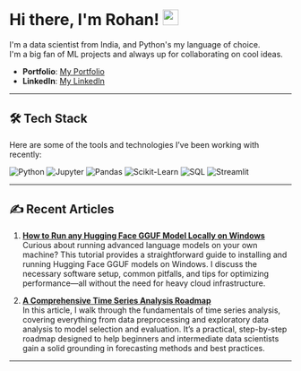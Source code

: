 
# Hi there, I'm Rohan! <img src="https://media.giphy.com/media/hvRJCLFzcasrR4ia7z/giphy.gif" width="28">

I'm a data scientist from India, and Python's my language of choice. \
I'm a big fan of ML projects and always up for collaborating on cool ideas.

- **Portfolio**: [My Portfolio](https://rohanpatnaik.github.io)
- **LinkedIn**: [My LinkedIn](https://www.linkedin.com/in/rohan-patnaik-88929b159/)

---

## 🛠 Tech Stack

Here are some of the tools and technologies I’ve been working with recently:

![Python](https://img.shields.io/badge/Python-3776AB?style=flat&logo=python&logoColor=white)
![Jupyter](https://img.shields.io/badge/Jupyter-F37626?style=flat&logo=jupyter&logoColor=white)
![Pandas](https://img.shields.io/badge/Pandas-150458?style=flat&logo=pandas&logoColor=white)
![Scikit-Learn](https://img.shields.io/badge/Scikit--Learn-F7931E?style=flat&logo=scikit-learn&logoColor=white)
![SQL](https://img.shields.io/badge/SQL-4479A1?style=flat&logo=amazon-dynamodb&logoColor=white)
![Streamlit](https://img.shields.io/badge/Streamlit-FF4B4B?style=flat&logo=streamlit&logoColor=white)

---

## ✍️ Recent Articles

1. **[How to Run any Hugging Face GGUF Model Locally on Windows](https://medium.com/@rohanpatnaik1997/how-to-run-a-hugging-face-gguf-model-locally-ollama-on-our-windows-machine-1c79b45e483a)**  
   Curious about running advanced language models on your own machine? This tutorial provides a straightforward guide to installing and running Hugging Face GGUF models on Windows. I discuss the necessary software setup, common pitfalls, and tips for optimizing performance—all without the need for heavy cloud infrastructure.

2. **[A Comprehensive Time Series Analysis Roadmap](https://medium.com/@rohanpatnaik1997/your-comprehensive-time-series-analysis-roadmap-911d7549011e)**  
   In this article, I walk through the fundamentals of time series analysis, covering everything from data preprocessing and exploratory data analysis to model selection and evaluation. It’s a practical, step-by-step roadmap designed to help beginners and intermediate data scientists gain a solid grounding in forecasting methods and best practices.
---
